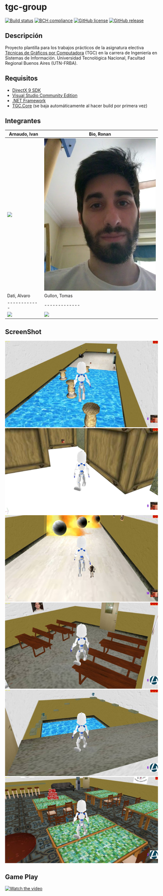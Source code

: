 # tgc-group
[![Build status](https://ci.appveyor.com/api/projects/status/uvyboubq91uhwf3v?svg=true)](https://ci.appveyor.com/project/rejurime/tgc-group)
[![BCH compliance](https://bettercodehub.com/edge/badge/tgc-utn/tgc-group?branch=master)](https://bettercodehub.com/)
[![GitHub license](https://img.shields.io/github/license/tgc-utn/tgc-group.svg)](https://github.com/tgc-utn/tgc-group/blob/master/LICENSE)
[![GitHub release](https://img.shields.io/github/release/tgc-utn/tgc-group.svg)](https://github.com/tgc-utn/tgc-group/releases)

## Descripción
Proyecto plantilla para los trabajos prácticos de la asignatura electiva [Técnicas de Gráficos por Computadora](http://tgc-utn.github.io/) (TGC) en la carrera de Ingeniería en Sistemas de Información. Universidad Tecnológica Nacional, Facultad Regional Buenos Aires (UTN-FRBA).

## Requisitos
* [DirectX 9 SDK](http://www.microsoft.com/en-us/download/details.aspx?displaylang=en&id=6812)
* [Visual Studio Community Edition](https://www.visualstudio.com/vs/community)
* [.NET Framework](https://www.microsoft.com/net/download/Windows/run)
* [TGC.Core](https://www.nuget.org/packages/TGC.Core/) (se baja automáticamente al hacer build por primera vez)

## Integrantes ##
Arnaudo, Ivan  |  Bio, Ronan
------------ | -------------
<img src="https://github.com/IvanArnaudo/2018_2C_3572_ESTACION_DE_PODER/blob/master/TGC.Group/Media/fotos/índice.jpg" height="500"> | <img src="https://github.com/IvanArnaudo/2018_2C_3572_ESTACION_DE_PODER/blob/master/TGC.Group/Media/fotos/IMG_20181127_150011184.jpg" height="500">
Dati, Alvaro  |  Gullon, Tomas
------------ | -------------
<img src="https://github.com/IvanArnaudo/2018_2C_3572_ESTACION_DE_PODER/blob/master/TGC.Group/Media/fotos/índice2.jpg" height="500"> | <img src="https://github.com/IvanArnaudo/2018_2C_3572_ESTACION_DE_PODER/blob/master/TGC.Group/Media/fotos/índice3.jpg" height="500">

## ScreenShot ##
![screenshot2](https://github.com/IvanArnaudo/2018_2C_3572_ESTACION_DE_PODER/blob/master/TGC.Group/Media/capturas/screen2.jpg)
![screenshot3](https://github.com/IvanArnaudo/2018_2C_3572_ESTACION_DE_PODER/blob/master/TGC.Group/Media/capturas/screen3.jpg)
![screenshot4](https://github.com/IvanArnaudo/2018_2C_3572_ESTACION_DE_PODER/blob/master/TGC.Group/Media/capturas/screen4.jpg)
![screenshot5](https://github.com/IvanArnaudo/2018_2C_3572_ESTACION_DE_PODER/blob/master/TGC.Group/Media/capturas/screen5.jpg)
![screenshot6](https://github.com/IvanArnaudo/2018_2C_3572_ESTACION_DE_PODER/blob/master/TGC.Group/Media/capturas/screen6.jpg)
![screenshot7](https://github.com/IvanArnaudo/2018_2C_3572_ESTACION_DE_PODER/blob/master/TGC.Group/Media/capturas/screen7.jpg)

## Game Play ##
[![Watch the video](http://i3.ytimg.com/vi/kqNqJ5uxf-M/hqdefault.jpg)](https://www.youtube.com/watch?v=kqNqJ5uxf-M)
